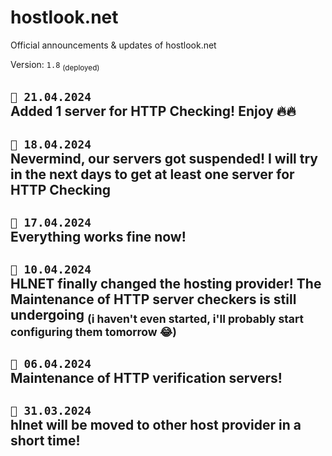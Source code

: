 # hostlook.net
Official announcements &amp; updates of hostlook.net

Version: `1.8` <sub>(deployed)</sub>

## ``📣 21.04.2024`` <br>Added 1 server for HTTP Checking! Enjoy 🔥🔥
## ``📣 18.04.2024`` <br>Nevermind, our servers got suspended! I will try in the next days to get at least one server for HTTP Checking
## ``📣 17.04.2024`` <br>Everything works fine now!
## ``📣 10.04.2024``<br>HLNET finally changed the hosting provider! The Maintenance of HTTP server checkers is still undergoing <sub>(i haven't even started, i'll probably start configuring them tomorrow 😂)</sub>
## ``📣 06.04.2024``<br>Maintenance of HTTP verification servers! 
## ``📣 31.03.2024``<br>hlnet will be moved to other host provider in a short time! 
